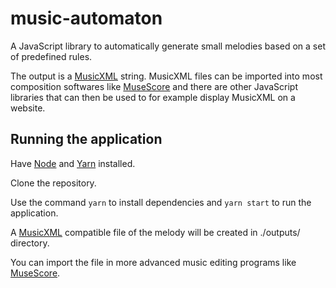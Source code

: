 # music-automaton
A JavaScript library to automatically generate small melodies based on a set of predefined rules.

The output is a [MusicXML](https://www.musicxml.com/) string. MusicXML files can be imported into most composition softwares like [MuseScore](https://musescore.org/en) and there are other JavaScript libraries that can then be used to for example display MusicXML on a website.

## Running the application

Have [Node](https://nodejs.org/en/) and [Yarn](https://yarnpkg.com/en/) installed.

Clone the repository.

Use the command `yarn` to install dependencies and `yarn start` to run the application.

A [MusicXML](https://en.wikipedia.org/wiki/MusicXML) compatible file of the melody will be created in ./outputs/ directory.

You can import the file in more advanced music editing programs like [MuseScore](https://musescore.org/en).